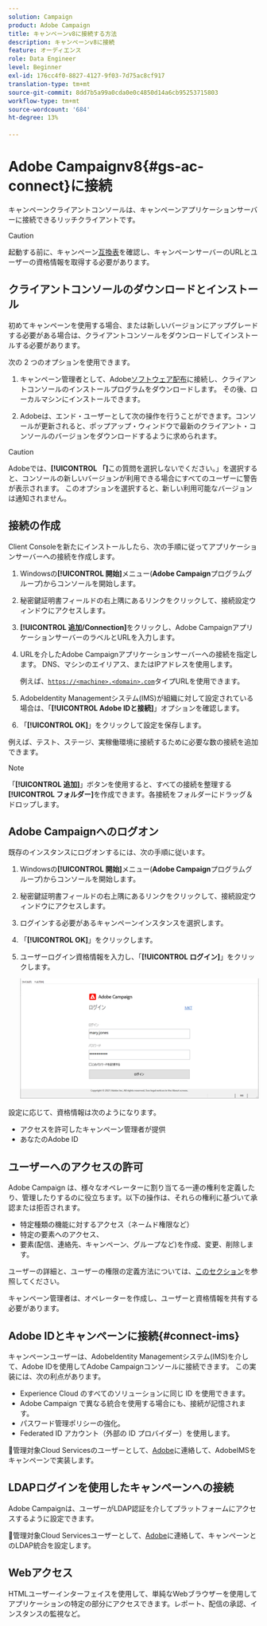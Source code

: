 ```yaml
---
solution: Campaign
product: Adobe Campaign
title: キャンペーンv8に接続する方法
description: キャンペーンv8に接続
feature: オーディエンス
role: Data Engineer
level: Beginner
exl-id: 176cc4f0-8827-4127-9f03-7d75ac8cf917
translation-type: tm+mt
source-git-commit: 8dd7b5a99a0cda0e0c4850d14a6cb95253715803
workflow-type: tm+mt
source-wordcount: '684'
ht-degree: 13%

---
```


# Adobe Campaignv8{#gs-ac-connect}に接続

キャンペーンクライアントコンソールは、キャンペーンアプリケーションサーバーに接続できるリッチクライアントです。

>[!CAUTION]
>
>起動する前に、キャンペーン[互換表](compatibility-matrix.md)を確認し、キャンペーンサーバーのURLとユーザーの資格情報を取得する必要があります。

## クライアントコンソールのダウンロードとインストール

初めてキャンペーンを使用する場合、または新しいバージョンにアップグレードする必要がある場合は、クライアントコンソールをダウンロードしてインストールする必要があります。

次の 2 つのオプションを使用できます。

1. キャンペーン管理者として、Adobe[ソフトウェア配布](https://experience.adobe.com/#/downloads/content/software-distribution/encampaign.html)に接続し、クライアントコンソールのインストールプログラムをダウンロードします。 その後、ローカルマシンにインストールできます。

1. Adobeは、エンド・ユーザーとして次の操作を行うことができます。コンソールが更新されると、ポップアップ・ウィンドウで最新のクライアント・コンソールのバージョンをダウンロードするように求められます。

>[!CAUTION]
>
>Adobeでは、**[!UICONTROL 「]**&#x200B;この質問を選択しないでください。」を選択すると、コンソールの新しいバージョンが利用できる場合にすべてのユーザーに警告が表示されます。  このオプションを選択すると、新しい利用可能なバージョンは通知されません。

## 接続の作成

Client Consoleを新たにインストールしたら、次の手順に従ってアプリケーションサーバーへの接続を作成します。

1. Windowsの&#x200B;**[!UICONTROL 開始]**&#x200B;メニュー(**Adobe Campaign**&#x200B;プログラムグループ)からコンソールを開始します。

1. 秘密鍵証明書フィールドの右上隅にあるリンクをクリックして、接続設定ウィンドウにアクセスします。

1. **[!UICONTROL 追加/Connection]**&#x200B;をクリックし、Adobe CampaignアプリケーションサーバーのラベルとURLを入力します。

1. URLを介したAdobe Campaignアプリケーションサーバーへの接続を指定します。 DNS、マシンのエイリアス、またはIPアドレスを使用します。

   例えば、[`https://<machine>.<domain>.com`](https://myserver.adobe.com)タイプURLを使用できます。

1. AdobeIdentity Managementシステム(IMS)が組織に対して設定されている場合は、「**[!UICONTROL Adobe IDと接続]**」オプションを確認します。

1. 「**[!UICONTROL OK]**」をクリックして設定を保存します。

例えば、テスト、ステージ、実稼働環境に接続するために必要な数の接続を追加できます。

>[!NOTE]
>
>「**[!UICONTROL 追加]**」ボタンを使用すると、すべての接続を整理する&#x200B;**[!UICONTROL フォルダー]**&#x200B;を作成できます。各接続をフォルダーにドラッグ＆ドロップします。

## Adobe Campaignへのログオン

既存のインスタンスにログオンするには、次の手順に従います。

1. Windowsの&#x200B;**[!UICONTROL 開始]**&#x200B;メニュー(**Adobe Campaign**&#x200B;プログラムグループ)からコンソールを開始します。

1. 秘密鍵証明書フィールドの右上隅にあるリンクをクリックして、接続設定ウィンドウにアクセスします。

1. ログインする必要があるキャンペーンインスタンスを選択します。

1. 「**[!UICONTROL OK]**」をクリックします。

1. ユーザーログイン資格情報を入力し、「**[!UICONTROL ログイン]**」をクリックします。

   ![](assets/sign-in-v8.png)

設定に応じて、資格情報は次のようになります。

* アクセスを許可したキャンペーン管理者が提供
* あなたのAdobe ID

## ユーザーへのアクセスの許可

Adobe Campaign は、様々なオペレーターに割り当てる一連の権利を定義したり、管理したりするのに役立ちます。以下の操作は、それらの権利に基づいて承認または拒否されます。

* 特定種類の機能に対するアクセス（ネームド権限など）
* 特定の要素へのアクセス、
* 要素(配信、連絡先、キャンペーン、グループなど)を作成、変更、削除します。

ユーザーの詳細と、ユーザーの権限の定義方法については、[このセクション](permissions.md)を参照してください。

キャンペーン管理者は、オペレーターを作成し、ユーザーと資格情報を共有する必要があります。


## Adobe IDとキャンペーンに接続{#connect-ims}

キャンペーンユーザーは、AdobeIdentity Managementシステム(IMS)を介して、Adobe IDを使用してAdobe Campaignコンソールに接続できます。 この実装には、次の利点があります。

* Experience Cloud のすべてのソリューションに同じ ID を使用できます。
* Adobe Campaign で異なる統合を使用する場合にも、接続が記憶されます。
* パスワード管理ポリシーの強化。
* Federated ID アカウント（外部の ID プロバイダー）を使用します。

:speech_balloon:管理対象Cloud Servicesのユーザーとして、[Adobe](support.md#support)に連絡して、AdobeIMSをキャンペーンで実装します。

## LDAPログインを使用したキャンペーンへの接続

Adobe Campaignは、ユーザーがLDAP認証を介してプラットフォームにアクセスするように設定できます。

:speech_balloon:管理対象Cloud Servicesユーザーとして、[Adobe](support.md#support)に連絡して、キャンペーンとのLDAP統合を設定します。


## Webアクセス

HTMLユーザーインターフェイスを使用して、単純なWebブラウザーを使用してアプリケーションの特定の部分にアクセスできます。レポート、配信の承認、インスタンスの監視など。
